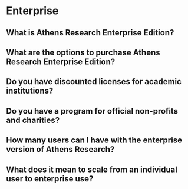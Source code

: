 # Enterprise

## What is Athens Research Enterprise Edition?

## What are the options to purchase Athens Research Enterprise Edition?

## Do you have discounted licenses for academic institutions?

## Do you have a program for official non-profits and charities?

## How many users can I have with the enterprise version of Athens Research?

## What does it mean to scale from an individual user to enterprise use?

